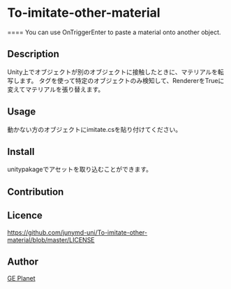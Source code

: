 # To-imitate-other-material

====
You can use OnTriggerEnter to paste a material onto another object.

## Description
Unity上でオブジェクトが別のオブジェクトに接触したときに、マテリアルを転写します。
タグを使って特定のオブジェクトのみ検知して、RendererをTrueに変えてマテリアルを張り替えます。

## Usage
動かない方のオブジェクトにimitate.csを貼り付けてください。

## Install
unitypakageでアセットを取り込むことができます。
## Contribution

## Licence
https://github.com/junymd-uni/To-imitate-other-material/blob/master/LICENSE
## Author

[GE Planet](https://ge-planet.com)
